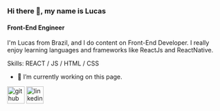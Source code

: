 ### Hi there 👋, my name is Lucas
#### Front-End Engineer

I'm Lucas from Brazil, and I do content on Front-End Developer. I really enjoy learning languages and frameworks like ReactJs and ReactNative.

Skills:  REACT / JS / HTML / CSS

- 🔭 I’m currently working on this page. 


[<img src='https://cdn.jsdelivr.net/npm/simple-icons@3.0.1/icons/github.svg' alt='github' height='40'>](https://github.com/LucasSavoia)  [<img src='https://cdn.jsdelivr.net/npm/simple-icons@3.0.1/icons/linkedin.svg' alt='linkedin' height='40'>](https://www.linkedin.com/in/lucas-nicolau-s-72468316a/)  

